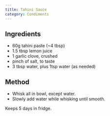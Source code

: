 ```yaml
---
title: Tahini Sauce
category: Condiments
---
```


## Ingredients

- 60g tahini paste (~4 tbsp)
- 1.5 tbsp lemon juice
- 1 garlic clove, crushed
- pinch of salt, to taste
- 3 tbsp water, plus 1tsp water (as needed)

## Method

- Whisk all in bowl, except water.
- Slowly add water while whisking until smooth. 

Keeps 5 days in fridge.
